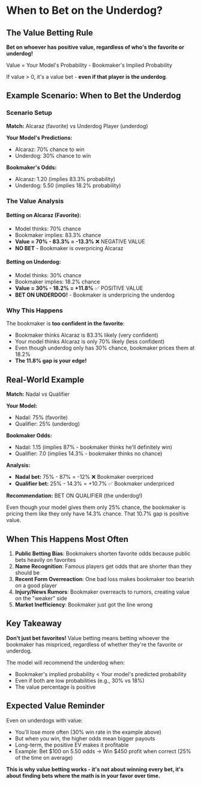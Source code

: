 # When to Bet on the Underdog?

## The Value Betting Rule

**Bet on whoever has positive value, regardless of who's the favorite or underdog!**

Value = Your Model's Probability - Bookmaker's Implied Probability

If value > 0, it's a value bet - **even if that player is the underdog**.

## Example Scenario: When to Bet the Underdog

### Scenario Setup
**Match:** Alcaraz (favorite) vs Underdog Player (underdog)

**Your Model's Predictions:**
- Alcaraz: 70% chance to win
- Underdog: 30% chance to win

**Bookmaker's Odds:**
- Alcaraz: 1.20 (implies 83.3% probability)
- Underdog: 5.50 (implies 18.2% probability)

### The Value Analysis

#### Betting on Alcaraz (Favorite):
- Model thinks: 70% chance
- Bookmaker implies: 83.3% chance
- **Value = 70% - 83.3% = -13.3%** ❌ NEGATIVE VALUE
- **NO BET** - Bookmaker is overpricing Alcaraz

#### Betting on Underdog:
- Model thinks: 30% chance  
- Bookmaker implies: 18.2% chance
- **Value = 30% - 18.2% = +11.8%** ✅ POSITIVE VALUE
- **BET ON UNDERDOG!** - Bookmaker is underpricing the underdog

### Why This Happens

The bookmaker is **too confident in the favorite**:
- Bookmaker thinks Alcaraz is 83.3% likely (very confident)
- Your model thinks Alcaraz is only 70% likely (less confident)
- Even though underdog only has 30% chance, bookmaker prices them at 18.2%
- **The 11.8% gap is your edge!**

## Real-World Example

**Match:** Nadal vs Qualifier

**Your Model:**
- Nadal: 75% (favorite)
- Qualifier: 25% (underdog)

**Bookmaker Odds:**
- Nadal: 1.15 (implies 87% - bookmaker thinks he'll definitely win)
- Qualifier: 7.0 (implies 14.3% - bookmaker thinks no chance)

**Analysis:**
- **Nadal bet:** 75% - 87% = -12% ❌ Bookmaker overpriced
- **Qualifier bet:** 25% - 14.3% = +10.7% ✅ Bookmaker underpriced

**Recommendation:** BET ON QUALIFIER (the underdog!)

Even though your model gives them only 25% chance, the bookmaker is pricing them like they only have 14.3% chance. That 10.7% gap is positive value.

## When This Happens Most Often

1. **Public Betting Bias**: Bookmakers shorten favorite odds because public bets heavily on favorites
2. **Name Recognition**: Famous players get odds that are shorter than they should be
3. **Recent Form Overreaction**: One bad loss makes bookmaker too bearish on a good player
4. **Injury/News Rumors**: Bookmaker overreacts to rumors, creating value on the "weaker" side
5. **Market Inefficiency**: Bookmaker just got the line wrong

## Key Takeaway

**Don't just bet favorites!** Value betting means betting whoever the bookmaker has mispriced, regardless of whether they're the favorite or underdog.

The model will recommend the underdog when:
- Bookmaker's implied probability < Your model's predicted probability
- Even if both are low probabilities (e.g., 30% vs 18%)
- The value percentage is positive

## Expected Value Reminder

Even on underdogs with value:
- You'll lose more often (30% win rate in the example above)
- But when you win, the higher odds mean bigger payouts
- Long-term, the positive EV makes it profitable
- Example: Bet $100 on 5.50 odds → Win $450 profit when correct (25% of the time on average)

**This is why value betting works - it's not about winning every bet, it's about finding bets where the math is in your favor over time.**

